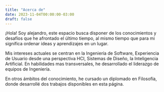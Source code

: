 ```yaml
---
title: "Acerca de"
date: 2023-11-04T00:00:00-03:00
draft: false
---
```


¡Hola! Soy alejandro, este espacio busca disponer de los conocimientos y desafíos que he afrontado el último tiempo, al mismo tiempo que para mi significa ordenar ideas y aprendizajes en un lugar. 

Mis intereses actuales se centran en la Ingeniería de Software, Experiencia de Usuario desde una perspectiva HCI, Sistemas de Diseño, la Inteligencia Artificial. En habilidades mas transversales, he desarrollado el liderazgo de equipos de Ingeniería.


En otros ámbitos del conocimiento, he cursado un diplomado en Filosofía, donde desarrollé dos trabajos disponibles en esta página.
